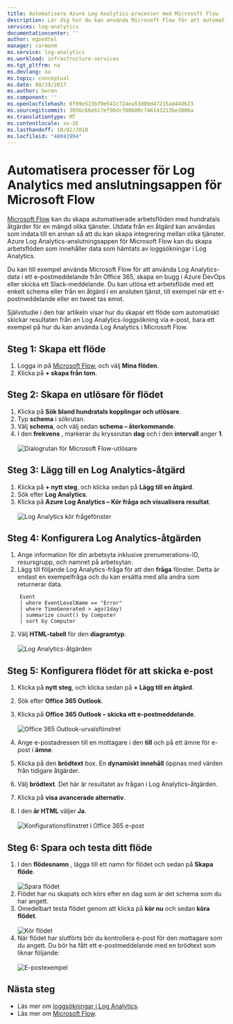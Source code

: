 ```yaml
---
title: Automatisera Azure Log Analytics-processer med Microsoft Flow
description: Lär dig hur du kan använda Microsoft Flow för att automatisera snabbt upprepade processer med hjälp av Azure Log Analytics-anslutningen.
services: log-analytics
documentationcenter: ''
author: mgoedtel
manager: carmonm
ms.service: log-analytics
ms.workload: infrastructure-services
ms.tgt_pltfrm: na
ms.devlang: na
ms.topic: conceptual
ms.date: 09/29/2017
ms.author: bwren
ms.component: ''
ms.openlocfilehash: 6f09e523b70e541c724ea53d0bd47215ad44d623
ms.sourcegitcommit: 3856c66eb17ef96dcf00880c746143213be3806a
ms.translationtype: MT
ms.contentlocale: sv-SE
ms.lasthandoff: 10/02/2018
ms.locfileid: "48041994"
---
```

# <a name="automate-log-analytics-processes-with-the-connector-for-microsoft-flow"></a>Automatisera processer för Log Analytics med anslutningsappen för Microsoft Flow
[Microsoft Flow](https://ms.flow.microsoft.com) kan du skapa automatiserade arbetsflöden med hundratals åtgärder för en mängd olika tjänster. Utdata från en åtgärd kan användas som indata till en annan så att du kan skapa integrering mellan olika tjänster.  Azure Log Analytics-anslutningsappen för Microsoft Flow kan du skapa arbetsflöden som innehåller data som hämtats av loggsökningar i Log Analytics.

Du kan till exempel använda Microsoft Flow för att använda Log Analytics-data i ett e-postmeddelande från Office 365, skapa en bugg i Azure DevOps eller skicka ett Slack-meddelande.  Du kan utlösa ett arbetsflöde med ett enkelt schema eller från en åtgärd i en ansluten tjänst, till exempel när ett e-postmeddelande eller en tweet tas emot.  

Självstudie i den här artikeln visar hur du skapar ett flöde som automatiskt skickar resultaten från en Log Analytics-loggsökning via e-post, bara ett exempel på hur du kan använda Log Analytics i Microsoft Flow. 


## <a name="step-1-create-a-flow"></a>Steg 1: Skapa ett flöde
1. Logga in på [Microsoft Flow](http://flow.microsoft.com), och välj **Mina flöden**.
2. Klicka på **+ skapa från tom**.

## <a name="step-2-create-a-trigger-for-your-flow"></a>Steg 2: Skapa en utlösare för flödet
1. Klicka på **Sök bland hundratals kopplingar och utlösare**.
2. Typ **schema** i sökrutan.
3. Välj **schema**, och välj sedan **schema – återkommande**.
4. I den **frekvens** , markerar du kryssrutan **dag** och i den **intervall** anger **1**.<br><br>![Dialogrutan för Microsoft Flow-utlösare](media/log-analytics-flow-tutorial/flow01.png)


## <a name="step-3-add-a-log-analytics-action"></a>Steg 3: Lägg till en Log Analytics-åtgärd
1. Klicka på **+ nytt steg**, och klicka sedan på **Lägg till en åtgärd**.
2. Sök efter **Log Analytics**.
3. Klicka på **Azure Log Analytics – Kör fråga och visualisera resultat**.<br><br>![Log Analytics kör frågefönster](media/log-analytics-flow-tutorial/flow02.png)

## <a name="step-4-configure-the-log-analytics-action"></a>Steg 4: Konfigurera Log Analytics-åtgärden

1. Ange information för din arbetsyta inklusive prenumerations-ID, resursgrupp, och namnet på arbetsytan.
2. Lägg till följande Log Analytics-fråga för att den **fråga** fönster.  Detta är endast en exempelfråga och du kan ersätta med alla andra som returnerar data.
```
    Event
    | where EventLevelName == "Error" 
    | where TimeGenerated > ago(1day)
    | summarize count() by Computer
    | sort by Computer
```

2. Välj **HTML-tabell** för den **diagramtyp**.<br><br>![Log Analytics-åtgärden](media/log-analytics-flow-tutorial/flow03.png)

## <a name="step-5-configure-the-flow-to-send-email"></a>Steg 5: Konfigurera flödet för att skicka e-post

1. Klicka på **nytt steg**, och klicka sedan på **+ Lägg till en åtgärd**.
2. Sök efter **Office 365 Outlook**.
3. Klicka på **Office 365 Outlook – skicka ett e-postmeddelande**.<br><br>![Office 365 Outlook-urvalsfönstret](media/log-analytics-flow-tutorial/flow04.png)

4. Ange e-postadressen till en mottagare i den **till** och på ett ämne för e-post i **ämne**.
5. Klicka på den **brödtext** box.  En **dynamiskt innehåll** öppnas med värden från tidigare åtgärder.  
6. Välj **brödtext**.  Det här är resultatet av frågan i Log Analytics-åtgärden.
6. Klicka på **visa avancerade alternativ**.
7. I den **är HTML** väljer **Ja**.<br><br>![Konfigurationsfönstret i Office 365 e-post](media/log-analytics-flow-tutorial/flow05.png)

## <a name="step-6-save-and-test-your-flow"></a>Steg 6: Spara och testa ditt flöde
1. I den **flödesnamn** , lägga till ett namn för flödet och sedan på **Skapa flöde**.<br><br>![Spara flödet](media/log-analytics-flow-tutorial/flow06.png)
2. Flödet har nu skapats och körs efter en dag som är det schema som du har angett. 
3. Omedelbart testa flödet genom att klicka på **kör nu** och sedan **köra flödet**.<br><br>![Kör flödet](media/log-analytics-flow-tutorial/flow07.png)
3. När flödet har slutförts bör du kontrollera e-post för den mottagare som du angett.  Du bör ha fått ett e-postmeddelande med en brödtext som liknar följande:<br><br>![E-postexempel](media/log-analytics-flow-tutorial/flow08.png)


## <a name="next-steps"></a>Nästa steg

- Läs mer om [loggsökningar i Log Analytics](log-analytics-log-search-new.md).
- Läs mer om [Microsoft Flow](https://ms.flow.microsoft.com).



